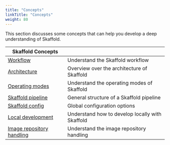 ```yaml
---
title: "Concepts"
linkTitle: "Concepts"
weight: 80
---
```


This section discusses some concepts that can help you develop a deep
understanding of Skaffold.

| Skaffold Concepts | |
|----------|---|
| [Workflow](/docs/concepts/workflow) | Understand the Skaffold workflow |
| [Architecture](/docs/concepts/architecture) | Overview over the architecture of Skaffold |
| [Operating modes](/docs/concepts/modes) | Understand the operating modes of Skaffold |
| [Skaffold pipeline](/docs/concepts/pipeline) | General structure of a Skaffold pipeline |
| [Skaffold config](/docs/concepts/config) | Global configuration options |
| [Local development](/docs/concepts/local_development) | Understand how to develop locally with Skaffold |
| [Image repository handling](/docs/concepts/image_repositories) | Understand the image repository handling |
